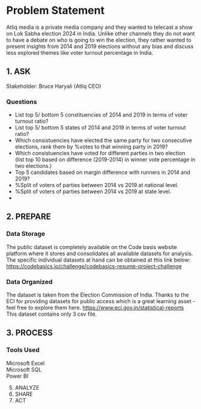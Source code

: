 # Problem Statement  
Atliq media is a private media company and they wanted to telecast a show on Lok Sabha election 2024 in India. Unlike other channels they do not want to have a debate on who is going to win the election, they rather wanted to present insights from 2014 and 2019 elections without any bias and discuss less explored themes like voter turnout percentage in India.  

## 1. ASK  
Stakeholder: Bruce Haryali (Atliq CEO)  

### Questions  
* List top 5/ bottom 5 constituencies of 2014 and 2019 in terms of voter turnout ratio?
* List top 5/ bottom 5 states of 2014 and 2019 in terms of voter turnout ratio?
* Which consistuencies have elected the same party for two consecutive elections, rank them by %votes to that winning party in 2019?
* Which consistuencies have voted for different parties in two election (list top 10 based on difference (2019-2014) in winner vote percentage in two elections.)
* Top 5 candidates based on margin difference with runners in 2014 and 2019?
* %Split of voters of parties between 2014 vs 2019 at national level.
* %Split of voters of parties between 2014 vs 2019 at state level.
* 






## 2. PREPARE  
### Data Storage  
The public dataset is completely available on the Code basis website platform where it stores and consolidates all available datasets for analysis. The specific individual datasets at hand can be obtained at this link below: https://codebasics.io/challenge/codebasics-resume-project-challenge


### Data Organized  
The dataset is taken from the Election Commission of India. Thanks to the ECI for providing datasets for public access which is a great learning asset - feel free to explore them here. https://www.eci.gov.in/statistical-reports  
This dataset contains only 3 csv file. 

## 3. PROCESS  

### Tools Used  
Microsoft Excel  
Microsoft SQL  
Power BI  






5. ANALYZE
6. SHARE
7. ACT
